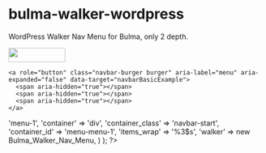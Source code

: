 # bulma-walker-wordpress
WordPress Walker Nav Menu for Bulma, only 2 depth.

<nav id="site-navigation" class="main-navigation navbar">
  <div class="navbar-brand">
    <a class="navbar-item" href="https://bulma.io">
      <img src="https://bulma.io/images/bulma-logo.png" width="112" height="28">
    </a>

    <a role="button" class="navbar-burger burger" aria-label="menu" aria-expanded="false" data-target="navbarBasicExample">
      <span aria-hidden="true"></span>
      <span aria-hidden="true"></span>
      <span aria-hidden="true"></span>
    </a>
  </div>
  <div id="navbarBasicExample" class="navbar-menu">
    <?php
    wp_nav_menu(
      array(
        'theme_location' => 'menu-1',
        'container' => 'div',
        'container_class' => 'navbar-start',
        'container_id' => 'menu-menu-1',
        'items_wrap' => '%3$s',
        'walker' => new Bulma_Walker_Nav_Menu,
      )
    );
    ?>
  </div>
</nav><!-- #site-navigation -->
